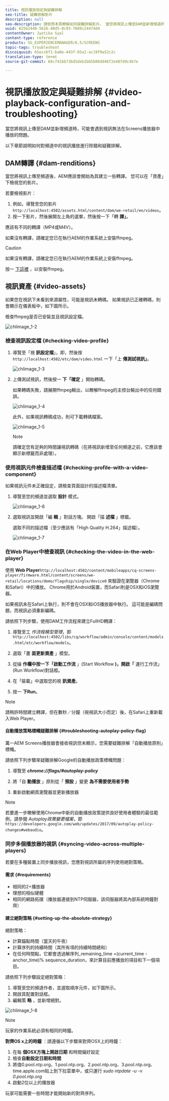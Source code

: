 ```yaml
---
title: 視訊播放設定與疑難排解
seo-title: 疑難排解影片
description: null
seo-description: 請依照本頁瞭解如何疑難排解影片。 當您將視訊上傳至DAM並新增頻道時，可能會遇到視訊無法在Screens播放器中播放的問題，本節說明如何對頻道中播放的視訊進行除錯和疑難排解。
uuid: 825b2440-5626-40d5-8c93-7689c24474d4
contentOwner: Jyotika Syal
content-type: reference
products: SG_EXPERIENCEMANAGER/6.5/SCREENS
topic-tags: troubleshoot
discoiquuid: 65ecc6f1-ba0e-443f-85a1-ac19f9a52c2c
translation-type: tm+mt
source-git-commit: 66c741bb73bd5deb2bb5b06dd46f2e407d9c4b7e

---
```



# 視訊播放設定與疑難排解 {#video-playback-configuration-and-troubleshooting}

當您將視訊上傳至DAM並新增頻道時，可能會遇到視訊無法在Screens播放器中播放的問題。

以下章節說明如何對頻道中的視訊播放進行除錯和疑難排解。

## DAM轉譯 {#dam-renditions}

當您將視訊上傳至頻道後，AEM應該會開始為其建立一些轉譯。 您可以在「資產」下檢視您的影片。

若要檢視影片：

1. 例如，導覽至您的影片 `http://localhost:4502/assets.html/content/dam/we-retail/en/videos`。
1. 按一下影片，然後展開左上角的選單，然後按一下「轉 **譯」**。

應該有不同的轉譯（MP4或M4V）。

如果沒有轉譯，請確定您已在執行AEM的作業系統上安裝ffmpeg。

>[!CAUTION]
>
>如果沒有轉譯，請確定您已在執行AEM的作業系統上安裝ffmpeg。
>
>按一 [下這裡](https://evermeet.cx/ffmpeg/) ，以安裝ffmpeg。

## 視訊資產 {#video-assets}

如果您在視訊下未看到來源屬性，可能是視訊未轉碼。 如果視訊已正確轉碼，則會顯示在儀表板中，如下圖所示。

檢查ffmpeg是否已安裝並且視訊設定檔。

![chlimage_1-2](assets/chlimage_1-2.png)

### 檢查視訊設定檔 {#checking-video-profile}

1. 導覽至「視 **訊設定檔**」，即，然後按 `http://localhost:4502/etc/dam/video.html` 一下「上 **傳測試視訊」**。

   ![chlimage_1-3](assets/chlimage_1-3.png)

1. 上傳測試視訊，然後按一 **下「確定** 」開始轉碼。

   如果轉碼失敗，請展開ffmpeg輸出，以瞭解ffmpeg的主控台輸出中的任何錯誤。

   ![chlimage_1-4](assets/chlimage_1-4.png)

   此外，如果視訊轉碼成功，則可下載轉碼檔案。

   ![chlimage_1-5](assets/chlimage_1-5.png)

   >[!NOTE]
   >
   >請確定您有足夠的時間讓視訊轉碼（在將視訊新增至任何頻道之前，它應該會顯示新標籤而非處理）。

### 使用視訊元件檢查描述檔 {#checking-profile-with-a-video-component}

如果視訊元件未正確設定，請檢查頁面設計的描述檔清單。

1. 導覽至您的頻道並選取 **設計** 模式。

   ![chlimage_1-6](assets/chlimage_1-6.png)

1. 選取視訊並開啟「編 **輯** 」對話方塊。 開啟「描 **述檔** 」標籤。

   選取不同的描述檔（至少應該有「High Quality H.264」描述檔）。

   ![chlimage_1-7](assets/chlimage_1-7.png)

### 在Web Player中檢查視訊 {#checking-the-video-in-the-web-player}

使用 **Web Player**`http://localhost:4502/content/mobileapps/cq-screens-player/firmware.html/content/screens/we-retail/locations/demo/flagship/single/device0` 來驗證在瀏覽器（Chrome和Safari）中的播放。 Chrome用於Android裝置，而Safari則是OSX和iOS瀏覽器。

如果視訊未在Safari上執行，則不會在OSX和iOS播放器中執行。 這可能是編碼問題，而視訊必須重新編碼。

請依照下列步驟，使用DAM工作流程來建立FullHD轉譯：

1. 導覽至工 *作流程模型管理*，即 `http://localhost:4502/libs/cq/workflow/admin/console/content/models.html/etc/workflow/models`。
1. 選取「畫 **面更新資產** 」模型。
1. 從操 **作欄中按一下「啟動工作流** 」(Start Workflow **)，開啟「** 運行工作流」(Run Workflow)對話框。

1. 在「裝載」中選取您的視 **訊資產**。
1. 按一 **下Run**。

>[!NOTE]
>
>請稍許時間建立轉譯，但在數秒／分鐘（視視訊大小而定）後，在Safari上重新載入Web Player。

#### 自動播放策略標幟疑難排解 {#troubleshooting-autoplay-policy-flag}

萬一AEM Screens播放器會接收視訊但未顯示，您需要疑難排解「自動播放原則」標幟。

請依照下列步驟來疑難排解Google的自動播放政策標幟問題：

1. 導覽至 ***chrome://flags/#autoplay-policy***
1. 將「自 **動播放** 」原則從「 **預設** 」變更 **為不需要使用者手勢**

1. 重新啟動網頁瀏覽器並更新播放器

>[!NOTE]
>
>若要進一步瞭解使用Chrome中新的自動播放政策提供良好使用者體驗的最佳範例，請參閱 *Autoplay政策變更檔案*，即 `https://developers.google.com/web/updates/2017/09/autoplay-policy-changes#webaudio`。

### 同步多個播放器的視訊 {#syncing-video-across-multiple-players}

若要在多種裝置上同步播放視訊，您應對視訊所屬的序列使用絕對策略。

#### 需求 {#requirements}

* 相同的2+播放器
* 理想的相似硬體
* 相同的網路拓撲（播放器連接到NTP伺服器，該伺服器將其內部系統時鐘對齊）

#### 建立絕對策略 {#setting-up-the-absolute-strategy}

絕對策略：

* 計算錨點時間（當天的午夜）
* 計算序列的持續時間（其所有項的持續時間總和）
* 在任何時間點，它都會透過解序列_remaining_time =(current_time - anchor_time)% sequence_duration，來計算目前應播放的項目和下一個項目。

請依照下列步驟設定絕對策略：

1. 導覽至您的頻道作者，並選取順序元件，如下圖所示。
1. 開啟其配置對話框。
1. 編輯策 **略** ，並新增絕對。

![chlimage_1-8](assets/chlimage_1-8.png)

>[!NOTE]
>
>玩家的作業系統必須有相同的時鐘。

**對齊OS x上的時鐘** ：請遵循以下步驟來對齊OSX上的時鐘：

1. 在每 **個OSX方塊上開啟日期** 和時間偏好設定
1. 檢查**自動設定日期和時間**
1. 將值0.pool.ntp.org、1.pool.ntp.org、2.pool.ntp.org、3.pool.ntp.org、time.apple.com貼上到下拉菜單中，或只運行 *sudo ntpdate -u -v 0.pool.ntp.org*
1. 啟動2位以上的播放器

玩家可能需要一些時間才能開始新的對齊序列。

